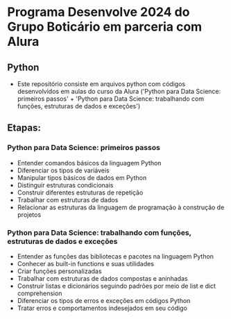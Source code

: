 # Programa Desenvolve 2024 do Grupo Boticário em parceria com Alura

## Python 
- Este repositório consiste em arquivos python com códigos desenvolvidos em aulas do curso da Alura ('Python para Data Science: primeiros passos' + 'Python para Data Science: trabalhando com funções, estruturas de dados e exceções')

## Etapas:
### Python para Data Science: primeiros passos
- Entender comandos básicos da linguagem Python
- Diferenciar os tipos de variáveis
- Manipular tipos básicos de dados em Python
- Distinguir estruturas condicionais
- Construir diferentes estruturas de repetição
- Trabalhar com estruturas de dados
- Relacionar as estruturas da linguagem de programação à construção de projetos


### Python para Data Science: trabalhando com funções, estruturas de dados e exceções
- Entender as funções das bibliotecas e pacotes na linguagem Python
- Conhecer as built-in functions e suas utilidades
- Criar funções personalizadas
- Trabalhar com estruturas de dados compostas e aninhadas
- Construir listas e dicionários seguindo padrões por meio de list e dict comprehension
- Diferenciar os tipos de erros e exceções em códigos Python
- Tratar erros e comportamentos indesejados em seu código


